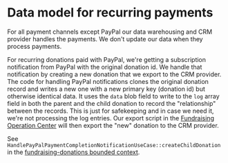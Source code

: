 # Data model for recurring payments

For all payment channels except PayPal our data warehousing and CRM
provider handles the payments. We don't update our data when they process
payments.

For recurring donations paid with PayPal, we're getting a subscription
notification from PayPal with the original donation id. We handle that
notification by creating a new donation that we export to the CRM provider.
The code for handling PayPal notifications clones the original donation
record and writes a new one with a new primary key (donation id) but
otherwise identical data. It uses the `data` blob field to write to the
`log` array field in both the parent and the child donation to record the
"relationship" between the records.  This is just for safekeeping and in
case we need it, we're not processing the log entries. Our export script
in the [Fundraising Operation
Center](https://github.com/wmde/fundraising-backend) will then export the
"new" donation to the CRM provider.

See
`HandlePayPalPaymentCompletionNotificationUseCase::createChildDonation`
in the [fundraising-donations bounded context](https://github.com/wmde/fundraising-donations).
